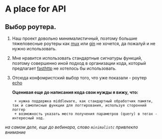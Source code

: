 # A place for API
## Выбор роутера.
1. Наш проект довольно минималистичный, поэтому большие тяжеловесные роутеры как [mux](https://github.com/gorilla/mux) или [gin](https://github.com/gin-gonic/gin) не хочется, да пожалуй и не нужно использовать.
2. Мне нравится использовать стандартные сигнатуры функций, поэтому совершенно иной подход в организации кода, который предлагает [fasthttp](https://github.com/valyala/fasthttp) не хотелось бы использовать.
3. Отсюда конфомристский выбор того, что уже показали - роутер [echo](https://github.com/labstack/echo)

    __Оценивая еще до написания кода свои нужды я вижу, что:__

        + нужна поддержка middleware, как стандартный обработчик памяти, так и самописные функции для логгирования, используя сторонний логгер
        + возможность указать место получения параметров (query) в тегах - интересный ход.

_на самом деле, еще до вебинара, слово `minimalistc` привлекло внимание_
